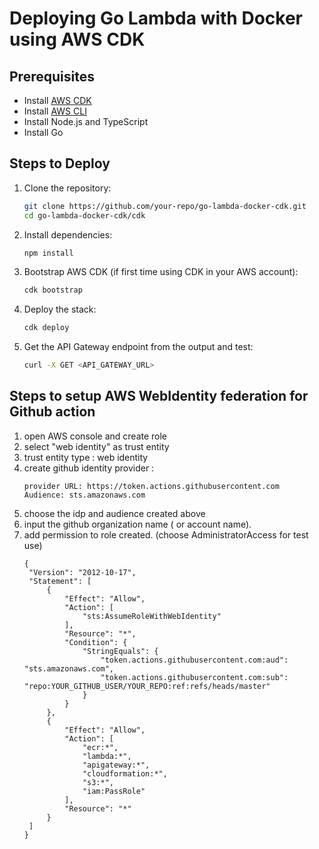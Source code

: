# Deploying Go Lambda with Docker using AWS CDK

## Prerequisites
- Install [AWS CDK](https://docs.aws.amazon.com/cdk/latest/guide/work-with-cdk-typescript.html)
- Install [AWS CLI](https://aws.amazon.com/cli/)
- Install Node.js and TypeScript
- Install Go

## Steps to Deploy
1. Clone the repository:
   ```sh
   git clone https://github.com/your-repo/go-lambda-docker-cdk.git
   cd go-lambda-docker-cdk/cdk
   ```
2. Install dependencies:
   ```sh
   npm install
   ```
3. Bootstrap AWS CDK (if first time using CDK in your AWS account):
   ```sh
   cdk bootstrap
   ```
4. Deploy the stack:
   ```sh
   cdk deploy
   ```
5. Get the API Gateway endpoint from the output and test:
   ```sh
   curl -X GET <API_GATEWAY_URL>
   ```

## Steps to setup AWS WebIdentity federation for Github action
1. open AWS console and create role
2. select "web identity" as trust entity
3. trust entity type : web identity
4. create github identity provider : 
   ```
   provider URL: https://token.actions.githubusercontent.com
   Audience: sts.amazonaws.com
   ```
5. choose the idp and audience created above
6. input the github organization name ( or account name). 
7. add permission to role created. (choose AdministratorAccess for test use)
   ```
   {
    "Version": "2012-10-17",
    "Statement": [
        {
            "Effect": "Allow",
            "Action": [
                "sts:AssumeRoleWithWebIdentity"
            ],
            "Resource": "*",
            "Condition": {
                "StringEquals": {
                    "token.actions.githubusercontent.com:aud": "sts.amazonaws.com",
                    "token.actions.githubusercontent.com:sub": "repo:YOUR_GITHUB_USER/YOUR_REPO:ref:refs/heads/master"
                }
            }
        },
        {
            "Effect": "Allow",
            "Action": [
                "ecr:*",
                "lambda:*",
                "apigateway:*",
                "cloudformation:*",
                "s3:*",
                "iam:PassRole"
            ],
            "Resource": "*"
        }
    ]
   }
   ```